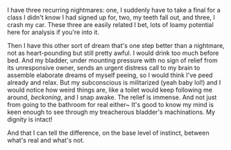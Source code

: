 I have three recurring nightmares: one, I suddenly have to take a final for a class I didn't know I had signed up for, two, my teeth fall out, and three, I crash my car. These three are easily related I bet, lots of loamy potential here for analysis if you're into it.

Then I have this other sort of dream that's one step better than a nightmare, not as heart-pounding but still pretty awful. I would drink too much before bed. And my bladder, under mounting pressure with no sign of relief from its unresponsive owner, sends an urgent distress call to my brain to assemble elaborate dreams of myself peeing, so I would think I've peed already and relax. But my subconscious is militarized (yeah baby lol!) and I would notice how weird things are, like a toilet would keep following me around, <i>beckoning</i>, and I snap awake. The relief is immense. And not just from going to the bathroom for real either~ It's good to know my mind is keen enough to see through my treacherous bladder's machinations. My dignity is intact!

And that I can tell the difference, on the base level of instinct, between what's real and what's not.
